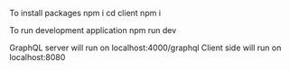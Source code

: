 To install packages
npm i
cd client
npm i

To run development application
npm run dev

GraphQL server will run on localhost:4000/graphql
Client side will run on localhost:8080